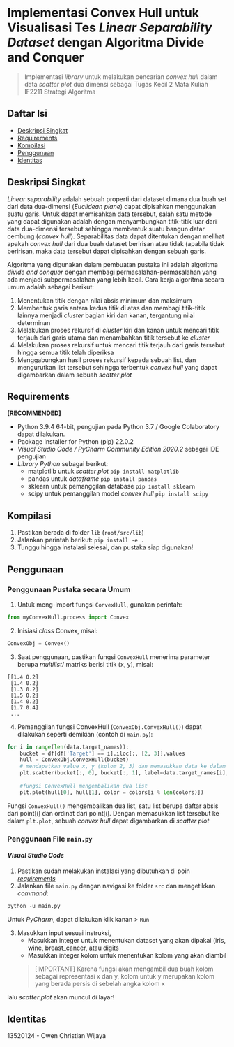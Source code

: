 # Implementasi Convex Hull untuk Visualisasi Tes _Linear Separability Dataset_ dengan Algoritma Divide and Conquer

> Implementasi _library_ untuk melakukan pencarian _convex hull_ dalam data _scatter plot_ dua dimensi
> sebagai Tugas Kecil 2 Mata Kuliah IF2211 Strategi Algoritma

## Daftar Isi
- [Deskripsi Singkat](#deskripsi-singkat)
- [Requirements](#requirements)
- [Kompilasi](#kompilasi)
- [Penggunaan](#penggunaan)
- [Identitas](#identitas)

## Deskripsi Singkat
_Linear separability_ adalah sebuah properti dari dataset dimana dua buah set dari data dua-dimensi (_Euclidean plane_) dapat dipisahkan menggunakan suatu garis. Untuk dapat memisahkan data tersebut, salah satu metode yang dapat digunakan adalah dengan menyambungkan titik-titik luar dari data dua-dimensi tersebut sehingga membentuk suatu bangun datar cembung (_convex hull_). Separabilitas data dapat ditentukan dengan melihat apakah _convex hull_ dari dua buah dataset beririsan atau tidak (apabila tidak beririsan, maka data tersebut dapat dipisahkan dengan sebuah garis.

Algoritma yang digunakan dalam pembuatan pustaka ini adalah algoritma _divide and conquer_ dengan membagi permasalahan-permasalahan yang ada menjadi subpermasalahan yang lebih kecil. Cara kerja algoritma secara umum adalah sebagai berikut:
1. Menentukan titik dengan nilai absis minimum dan maksimum
2. Membentuk garis antara kedua titik di atas dan membagi titik-titik lainnya menjadi _cluster_ bagian kiri dan kanan, tergantung nilai determinan
3. Melakukan proses rekursif di _cluster_ kiri dan kanan untuk mencari titik terjauh dari garis utama dan menambahkan titik tersebut ke _cluster_
4. Melakukan proses rekursif untuk mencari titik terjauh dari garis tersebut hingga semua titik telah diperiksa
5. Menggabungkan hasil proses rekursif kepada sebuah list, dan mengurutkan list tersebut sehingga terbentuk _convex hull_ yang dapat digambarkan dalam sebuah _scatter plot_

## Requirements
**[RECOMMENDED]**
- Python 3.9.4 64-bit, pengujian pada Python 3.7 / Google Colaboratory dapat dilakukan.
- Package Installer for Python (pip) 22.0.2
- _Visual Studio Code / PyCharm Community Edition 2020.2_ sebagai IDE pengujian
- _Library Python_ sebagai berikut:
    - matplotlib untuk _scatter plot_ `pip install matplotlib`
    - pandas untuk _dataframe_ `pip install pandas`
    - sklearn untuk pemanggilan database `pip install sklearn`
    - scipy untuk pemanggilan model _convex hull_ `pip install scipy`

## Kompilasi
1. Pastikan berada di folder `lib` (`root/src/lib`)
2. Jalankan perintah berikut:
```pip install -e .```
3. Tunggu hingga instalasi selesai, dan pustaka siap digunakan!


## Penggunaan

### Penggunaan Pustaka secara Umum
1. Untuk meng-import fungsi `ConvexHull`, gunakan perintah:
```py
from myConvexHull.process import Convex
```
2. Inisiasi _class_ Convex, misal:
```py
ConvexObj = Convex()
```
3. Saat penggunaan, pastikan fungsi `ConvexHull` menerima parameter berupa _multilist_/ matriks berisi titik (x, y), misal:
```
[[1.4 0.2]
 [1.4 0.2]
 [1.3 0.2]
 [1.5 0.2]
 [1.4 0.2]
 [1.7 0.4]
 ...
```
4. Pemanggilan fungsi ConvexHull (`ConvexObj.ConvexHull()`) dapat dilakukan seperti demikian (contoh di `main.py`):
```py
for i in range(len(data.target_names)):
    bucket = df[df['Target'] == i].iloc[:, [2, 3]].values
    hull = ConvexObj.ConvexHull(bucket)
    # mendapatkan value x, y (kolom 2, 3) dan memasukkan data ke dalam fungsi ConvexHull()
    plt.scatter(bucket[:, 0], bucket[:, 1], label=data.target_names[i], color = colors[i % len(colors)])
    
    #fungsi ConvexHull mengembalikan dua list
    plt.plot(hull[0], hull[1], color = colors[i % len(colors)])
```
Fungsi `ConvexHull()` mengembalikan dua list, satu list berupa daftar absis dari point[i] dan ordinat dari point[i]. Dengan memasukkan list tersebut ke dalam `plt.plot`, sebuah _convex hull_ dapat digambarkan di _scatter plot_

### Penggunaan File `main.py`
#### _Visual Studio Code_ 
1. Pastikan sudah melakukan instalasi yang dibutuhkan di poin [_requirements_](#requirements)
2. Jalankan file `main.py` dengan navigasi ke folder `src` dan mengetikkan _command_:
```py
python -u main.py
```

Untuk _PyCharm_, dapat dilakukan klik kanan > `Run`

3. Masukkan input sesuai instruksi, 
    - Masukkan integer untuk menentukan dataset yang akan dipakai (iris, wine, breast_cancer, atau digits
    -   Masukkan integer kolom untuk menentukan kolom yang akan diambil
    > [IMPORTANT] Karena fungsi akan mengambil dua buah kolom sebagai representasi x dan y, kolom untuk y merupakan kolom yang berada persis di sebelah angka kolom x

lalu _scatter plot_ akan muncul di layar!


## Identitas
13520124 - Owen Christian Wijaya
